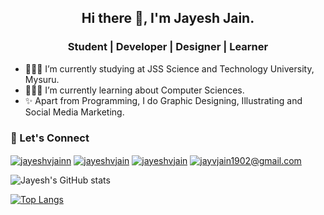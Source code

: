 <h2 align="center">Hi there 👋, I'm Jayesh Jain.</h2>    

<h3 align="center">Student | Developer | Designer | Learner</h3>    

- 🧑🏻‍🎓 I’m currently studying at JSS Science and Technology University, Mysuru.
- 👨🏻‍💻 I’m currently learning about Computer Sciences.
- ✨ Apart from Programming, I do Graphic Designing, Illustrating and Social Media Marketing.

<h3 align="left">🤩 Let's Connect </h3>
<p><a href="https://linkedin.com/in/jayeshvjainn" target="blank"><img align="center" src="https://img.shields.io/badge/linkedin-%230077B5.svg?&style=for-the-badge&logo=linkedin&logoColor=white" alt="jayeshvjainn" /></a>
<a href="https://www.behance.net/jayeshvjain" target="blank"><img align="center" src="https://img.shields.io/badge/-Behance-blue?style=for-the-badge&logo=behance&logoColor=white" alt="jayeshvjain" /></a>
<a href="https://instagram.com/jayeshvjain" target="blank"><img align="center" src="https://img.shields.io/badge/Instagram-E4405F?style=for-the-badge&logo=instagram&logoColor=white" alt="jayeshvjain" /></a>
<a href="mailto:jayvjain1902@gmail.com" target="blank"><img align="center" src="https://img.shields.io/badge/email-%23D14836.svg?&style=for-the-badge&logo=gmail&logoColor=white" alt="jayvjain1902@gmail.com" /></a></p>

![Jayesh's GitHub stats](https://github-readme-stats.vercel.app/api?username=Jayeshvj&show_icons=true&theme=vue-dark)

[![Top Langs](https://github-readme-stats.vercel.app/api/top-langs/?username=Jayeshvj&layout=compact&theme=vue-dark)](https://github.com/Jayeshvj/github-readme-stats)

